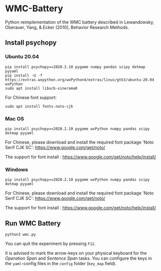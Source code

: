 # WMC-Battery

Python reimplementation of the WMC battery described in Lewandowsky, Oberauer, Yang, & Ecker (2010), Behavior Research Methods.

## Install psychopy

### Ubuntu 20.04

```
pip install psychopy==2020.2.10 pygame numpy pandas scipy dotmap pyyaml
pip install -U -f https://extras.wxpython.org/wxPython4/extras/linux/gtk3/ubuntu-20.04 wxPython
sudo apt install libxcb-xinerama0
```

For Chinese font support:

```
sudo apt install fonts-noto-cjk
```

### Mac OS

```
pip install psychopy==2020.2.10 pygame wxPython numpy pandas scipy dotmap pyyaml
```

For Chinese, please download and install the required font package 'Noto Serif CJK SC': https://www.google.com/get/noto/

The support for font install : https://www.google.com/get/noto/help/install/



### Windows

```
pip install psychopy==2020.2.10 pygame wxPython numpy pandas scipy dotmap pyyaml
```

For Chinese, please download and install the required font package 'Noto Serif CJK SC': https://www.google.com/get/noto/

The support for font install : https://www.google.com/get/noto/help/install/


## Run WMC Battery

```
python3 wmc.py
```


You can quit the experiment by pressing `F12`.


It is advised to mark the arrow-keys on your physical keyboard for the *Operation Span* and *Sentence Span* tasks. You can configure the keys in the `yaml`-config files in the `config` folder (`key_map` field).